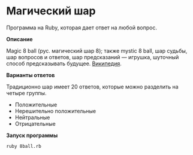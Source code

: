 # Магический шар

Программа на Ruby, которая дает ответ на любой вопрос. 

**Описание**

Magic 8 ball (рус. магический шар 8); также mystic 8 ball, шар судьбы, шар вопросов и ответов, шар предсказаний — игрушка, шуточный способ предсказывать будущее. [Википедия](https://ru.wikipedia.org/wiki/Magic_8_ball).

**Варианты ответов**

Традиционно шар имеет 20 ответов, которые можно разделить на четыре группы.

- Положительные
- Нерешительно положительные
- Нейтральные
- Отрицательные

**Запуск программы**

```
ruby 8ball.rb
```
